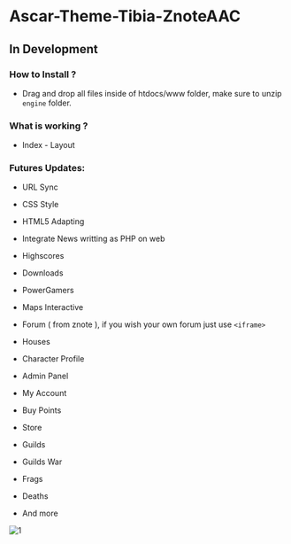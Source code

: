 # Ascar-Theme-Tibia-ZnoteAAC
## In Development

### How to Install ?

- Drag and drop all files inside of htdocs/www folder, make sure to unzip `engine` folder.

### What is working ?

- Index - Layout

### Futures Updates:

- URL Sync

- CSS Style

- HTML5 Adapting

- Integrate News writting as PHP on web

- Highscores

- Downloads

- PowerGamers

- Maps Interactive

- Forum ( from znote ), if you wish your own forum just use `<iframe>`

- Houses

- Character Profile

- Admin Panel

- My Account

- Buy Points

- Store

- Guilds

- Guilds War

- Frags

- Deaths

- And more


![1](https://user-images.githubusercontent.com/89811188/133510290-a1386fd7-61e1-49a8-85f9-5e5066a9c8c5.png)

